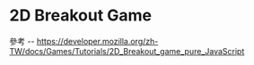 # 2D Breakout Game

參考 -- https://developer.mozilla.org/zh-TW/docs/Games/Tutorials/2D_Breakout_game_pure_JavaScript
